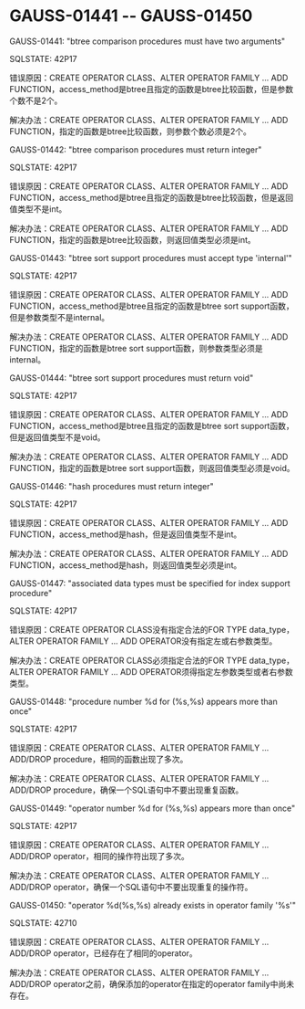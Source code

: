 # GAUSS-01441 -- GAUSS-01450<a name="ZH-CN_TOPIC_0302072955"></a>

GAUSS-01441: "btree comparison procedures must have two arguments"

SQLSTATE: 42P17

错误原因：CREATE OPERATOR CLASS、ALTER OPERATOR FAMILY ... ADD FUNCTION，access\_method是btree且指定的函数是btree比较函数，但是参数个数不是2个。

解决办法：CREATE OPERATOR CLASS、ALTER OPERATOR FAMILY ... ADD FUNCTION，指定的函数是btree比较函数，则参数个数必须是2个。

GAUSS-01442: "btree comparison procedures must return integer"

SQLSTATE: 42P17

错误原因：CREATE OPERATOR CLASS、ALTER OPERATOR FAMILY ... ADD FUNCTION，access\_method是btree且指定的函数是btree比较函数，但是返回值类型不是int。

解决办法：CREATE OPERATOR CLASS、ALTER OPERATOR FAMILY ... ADD FUNCTION，指定的函数是btree比较函数，则返回值类型必须是int。

GAUSS-01443: "btree sort support procedures must accept type 'internal'"

SQLSTATE: 42P17

错误原因：CREATE OPERATOR CLASS、ALTER OPERATOR FAMILY ... ADD FUNCTION，access\_method是btree且指定的函数是btree sort support函数，但是参数类型不是internal。

解决办法：CREATE OPERATOR CLASS、ALTER OPERATOR FAMILY ... ADD FUNCTION，指定的函数是btree sort support函数，则参数类型必须是internal。

GAUSS-01444: "btree sort support procedures must return void"

SQLSTATE: 42P17

错误原因：CREATE OPERATOR CLASS、ALTER OPERATOR FAMILY ... ADD FUNCTION，access\_method是btree且指定的函数是btree sort support函数，但是返回值类型不是void。

解决办法：CREATE OPERATOR CLASS、ALTER OPERATOR FAMILY ... ADD FUNCTION，指定的函数是btree sort support函数，则返回值类型必须是void。

GAUSS-01446: "hash procedures must return integer"

SQLSTATE: 42P17

错误原因：CREATE OPERATOR CLASS、ALTER OPERATOR FAMILY ... ADD FUNCTION，access\_method是hash，但是返回值类型不是int。

解决办法：CREATE OPERATOR CLASS、ALTER OPERATOR FAMILY ... ADD FUNCTION，access\_method是hash，则返回值类型必须是int。

GAUSS-01447: "associated data types must be specified for index support procedure"

SQLSTATE: 42P17

错误原因：CREATE OPERATOR CLASS没有指定合法的FOR TYPE data\_type，ALTER OPERATOR FAMILY ... ADD OPERATOR没有指定左或右参数类型。

解决办法：CREATE OPERATOR CLASS必须指定合法的FOR TYPE data\_type，ALTER OPERATOR FAMILY ... ADD OPERATOR须得指定左参数类型或者右参数类型。

GAUSS-01448: "procedure number %d for \(%s,%s\) appears more than once"

SQLSTATE: 42P17

错误原因：CREATE OPERATOR CLASS、ALTER OPERATOR FAMILY ... ADD/DROP procedure，相同的函数出现了多次。

解决办法：CREATE OPERATOR CLASS、ALTER OPERATOR FAMILY ... ADD/DROP procedure，确保一个SQL语句中不要出现重复函数。

GAUSS-01449: "operator number %d for \(%s,%s\) appears more than once"

SQLSTATE: 42P17

错误原因：CREATE OPERATOR CLASS、ALTER OPERATOR FAMILY ... ADD/DROP operator，相同的操作符出现了多次。

解决办法：CREATE OPERATOR CLASS、ALTER OPERATOR FAMILY ... ADD/DROP operator，确保一个SQL语句中不要出现重复的操作符。

GAUSS-01450: "operator %d\(%s,%s\) already exists in operator family '%s'"

SQLSTATE: 42710

错误原因：CREATE OPERATOR CLASS、ALTER OPERATOR FAMILY ... ADD/DROP operator，已经存在了相同的operator。

解决办法：CREATE OPERATOR CLASS、ALTER OPERATOR FAMILY ... ADD/DROP operator之前，确保添加的operator在指定的operator family中尚未存在。

